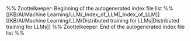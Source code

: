 %% Zoottelkeeper: Beginning of the autogenerated index file list  %%
 [[KB/AI/Machine Learning/LLM/_Index_of_LLM|_Index_of_LLM]]
 [[KB/AI/Machine Learning/LLM/Distributed training for LLMs|Distributed training for LLMs]]
%% Zoottelkeeper: End of the autogenerated index file list  %%
